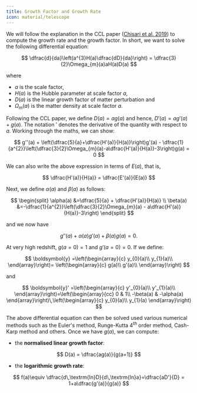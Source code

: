 ```yaml
---
title: Growth Factor and Growth Rate
icon: material/telescope
---
```


We will follow the explanation in the CCL paper ([Chisari et al. 2019](https://arxiv.org/abs/1812.05995)) to compute the growth rate and the growth factor. In short, we want to solve the following differential equation:

$$
\dfrac{d}{da}\left(a^{3}H(a)\dfrac{dD}{da}\right) = \dfrac{3}{2}\Omega_{m}(a)aH(a)D(a)
$$

where

- $a$ is the scale factor,
- $H(a)$ is the Hubble parameter at scale factor $a$,
- $D(a)$ is the linear growth factor of matter perturbation and
- $\Omega_{m}(a)$ is the matter density at scale factor $a$.

Following the CCL paper, we define $D(a) = ag(a)$ and hence, $D'(a) = ag'(a) + g(a)$. The notation $'$ denotes the derivative of the quantity with respect to $a$. Working through the maths, we can show:

$$
g''(a) + \left(\dfrac{5}{a}+\dfrac{H'(a)}{H(a)}\right)g'(a) - \dfrac{1}{a^{2}}\left(\dfrac{3}{2}\Omega_{m}(a)-a\dfrac{H'(a)}{H(a)}-3\right)g(a) = 0
$$

We can also write the above expression in terms of $E(a)$, that is,

$$
\dfrac{H'(a)}{H(a)} = \dfrac{E'(a)}{E(a)}
$$

Next, we define $\alpha(a)$ and $\beta(a)$ as follows:

$$
\begin{split}
\alpha(a) &=\dfrac{5}{a} + \dfrac{H'(a)}{H(a)} \\
\beta(a) &=-\dfrac{1}{a^{2}}\left(\dfrac{3}{2}\Omega_{m}(a) - a\dfrac{H'(a)}{H(a)}-3\right)
\end{split}
$$

and we now have

$$
g''(a) + \alpha(a)g'(a) + \beta(a)g(a) = 0.
$$

At very high redshift, $g(a=0)=1$ and $g'(a=0)=0$. If we define:

$$
\boldsymbol{y} =\left(\begin{array}{c}
y_{0}(a)\\
y_{1}(a)\\
\end{array}\right)=
\left(\begin{array}{c}
g(a)\\
g'(a)\\
\end{array}\right)
$$

and

$$
\boldsymbol{y}' =\left(\begin{array}{c}
y'_{0}(a)\\
y'_{1}(a)\\
\end{array}\right)=\left(\begin{array}{cc}
0 & 1\\
-\beta(a) & -\alpha(a)
\end{array}\right)\,\left(\begin{array}{c}
y_{0}(a)\\
y_{1}(a)
\end{array}\right)
$$

The above differential equation can then be solved used various numerical methods such as the Euler's method, Runge-Kutta $4^{th}$ order method, Cash-Karp method and others. Once we have $g(a)$, we can compute:

- the **normalised linear growth factor**:

$$
D(a) = \dfrac{ag(a)}{g(a=1)}
$$

- the **logarithmic growth rate**:

$$
f(a)\equiv \dfrac{d\,\textrm{ln}D}{d\,\textrm{ln}a}=\dfrac{aD'}{D} = 1+a\dfrac{g'(a)}{g(a)}
$$
